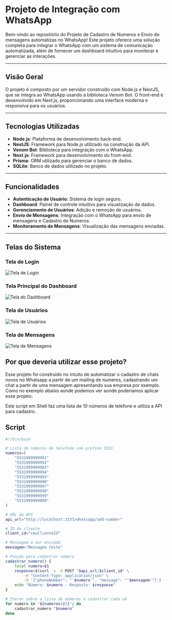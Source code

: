 # Projeto de Integração com WhatsApp

Bem-vindo ao repositório do Projeto de Cadastro de Numeros e Envio de mensagens automatizas no WhatsApp! Este projeto oferece uma solução completa para integrar o WhatsApp com um sistema de comunicação automatizada, além de fornecer um dashboard intuitivo para monitorar e gerenciar as interações.

---

## Visão Geral

O projeto é composto por um servidor construído com Node.js e NestJS, que se integra ao WhatsApp usando a biblioteca Venom Bot. O front-end é desenvolvido em Next.js, proporcionando uma interface moderna e responsiva para os usuários.

---

## Tecnologias Utilizadas

- **Node.js**: Plataforma de desenvolvimento back-end.
- **NestJS**: Framework para Node.js utilizado na construção da API.
- **Venom Bot**: Biblioteca para integração com o WhatsApp.
- **Next.js**: Framework para desenvolvimento do front-end.
- **Prisma**: ORM utilizado para gerenciar o banco de dados.
- **SQLite**: Banco de dados utilizado no projeto.

---

## Funcionalidades

- **Autenticação de Usuário**: Sistema de login seguro.
- **Dashboard**: Painel de controle intuitivo para visualização de dados.
- **Gerenciamento de Usuários**: Adição e remoção de usuários.
- **Envio de Mensagens**: Integração com o WhatsApp para envio de mensagens e Cadastro de Numeros.
- **Monitoramento de Mensagens**: Visualização das mensagens enviadas.

---

## Telas do Sistema

### Tela de Login

![Tela de Login](screenshots/login-screen.png)

### Tela Principal do Dashboard

![Tela do Dashboard](screenshots/dashboard-screen.png)

### Tela de Usuários

![Tela de Usuários](screenshots/users-screen.png)

### Tela de Mensagens

![Tela de Mensagens](screenshots/messages-screen.png)


## Por que deveria utilizar esse projeto?

Esse projeto foi construido no intuito de automatizar o cadastro de chats novos no Whatsapp a partir de um mailing de numeros, cadastrando um chat a partir de uma mensagem apresentando sua empresa por exemplo. Como no exemplo abaixo aonde podemos ver aonde poderiamos aplicar esse projeto:

Este script em Shell faz uma lista de 10 números de telefone e utiliza a API para cadastro.

## Script

```bash
#!/bin/bash

# Lista de números de telefone com prefixo 5531
numeros=(
    "5531999999991"
    "5531999999992"
    "5531999999993"
    "5531999999994"
    "5531999999995"
    "5531999999996"
    "5531999999997"
    "5531999999998"
    "5531999999999"
    "5531999999000"
)

# URL da API
api_url="http://localhost:3333/whatsapp/add-number"

# ID do cliente
client_id="seuClienteId"

# Mensagem a ser enviada
mensagem="Mensagem teste"

# Função para cadastrar número
cadastrar_numero() {
    local numero=$1
    response=$(curl -s -X POST "$api_url/$client_id" \
        -H "Content-Type: application/json" \
        -d '{"phoneNumber": "'$numero'", "message": "'$mensagem'"}')
    echo "Número: $numero - Resposta: $response"
}

# Iterar sobre a lista de números e cadastrar cada um
for numero in "${numeros[@]}"; do
    cadastrar_numero "$numero"
done


